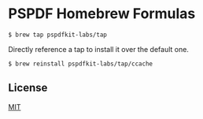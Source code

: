 # PSPDF Homebrew Formulas

```shell
$ brew tap pspdfkit-labs/tap
```

Directly reference a tap to install it over the default one.

```shell
$ brew reinstall pspdfkit-labs/tap/ccache
```

## License
[MIT](LICENSE)
